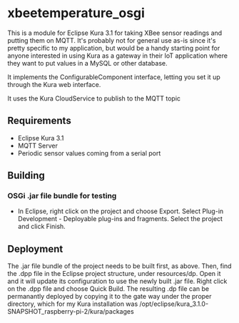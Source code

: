 # xbeetemperature_osgi
This is a module for Eclipse Kura 3.1 for taking XBee sensor readings and putting them on MQTT.
It's probably not for general use as-is since it's pretty specific to my application, but would be a handy 
starting point for anyone interested in using Kura as a gateway in their IoT application
where they want to put values in a MySQL or other database.

It implements the ConfigurableComponent interface, letting you set it up through the Kura web interface.

It uses the Kura CloudService to publish to the MQTT topic

## Requirements

* Eclipse Kura 3.1
* MQTT Server
* Periodic sensor values coming from a serial port


## Building

### OSGi .jar file bundle for testing

* In Eclipse, right click on the project and choose Export.  Select Plug-in Development - Deployable plug-ins and fragments.
Select the project and click Finish.  

## Deployment

The .jar file bundle of the project needs to be built first, as above.  Then, find the .dpp file in the Eclipse project structure, 
under resources/dp.  Open it and it will update its configuration to use the newly built .jar file.  Right click on the .dpp file
and choose Quick Build.  The resulting .dp file can be permanantly deployed by copying it to the gate way under the proper directory, which for my Kura installation was /opt/eclipse/kura_3.1.0-SNAPSHOT_raspberry-pi-2/kura/packages
